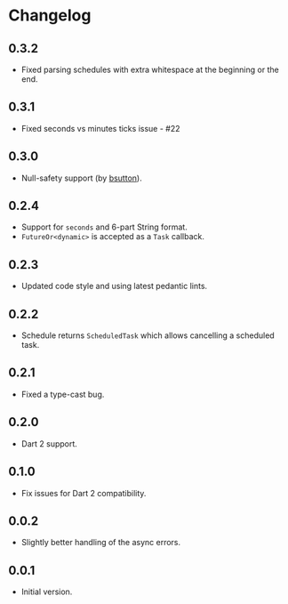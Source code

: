 # Changelog

## 0.3.2

- Fixed parsing schedules with extra whitespace at the beginning or the end.

## 0.3.1

- Fixed seconds vs minutes ticks issue - #22

## 0.3.0

- Null-safety support (by [bsutton](https://github.com/bsutton)).

## 0.2.4

- Support for `seconds` and 6-part String format.
- `FutureOr<dynamic>` is accepted as a `Task` callback.

## 0.2.3

- Updated code style and using latest pedantic lints.

## 0.2.2

- Schedule returns `ScheduledTask` which allows cancelling a scheduled task.

## 0.2.1

- Fixed a type-cast bug.

## 0.2.0

- Dart 2 support.

## 0.1.0

- Fix issues for Dart 2 compatibility.

## 0.0.2

- Slightly better handling of the async errors.

## 0.0.1

- Initial version.
